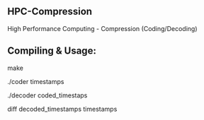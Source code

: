 HPC-Compression
---------------

High Performance Computing - Compression (Coding/Decoding)

Compiling & Usage:
------------------
make

./coder timestamps

./decoder coded_timestaps

diff decoded_timestamps timestamps
